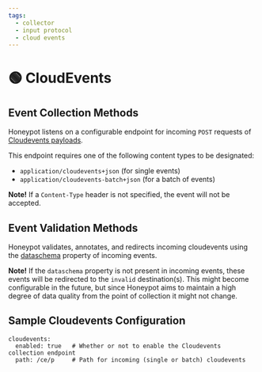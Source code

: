 ```yaml
---
tags:
  - collector
  - input protocol
  - cloud events
---
```


# 🟢 CloudEvents

## Event Collection Methods

Honeypot listens on a configurable endpoint for incoming `POST` requests of [Cloudevents payloads](https://github.com/cloudevents/spec/blob/v1.0.2/cloudevents/formats/json-format.md).


This endpoint requires one of the following content types to be designated:

  - `application/cloudevents+json` (for single events)
  - `application/cloudevents-batch+json` (for a batch of events)

**Note!** If a `Content-Type` header is not specified, the event will not be accepted.


## Event Validation Methods

Honeypot validates, annotates, and redirects incoming cloudevents using the [dataschema](https://github.com/cloudevents/spec/blob/main/cloudevents/spec.md#dataschema) property of incoming events.

**Note!** If the `dataschema` property is not present in incoming events, these events will be redirected to the `invalid` destination(s). This might become configurable in the future, but since Honeypot aims to maintain a high degree of data quality from the point of collection it might not change.


## Sample Cloudevents Configuration

```
cloudevents:
  enabled: true   # Whether or not to enable the Cloudevents collection endpoint
  path: /ce/p     # Path for incoming (single or batch) cloudevents
```